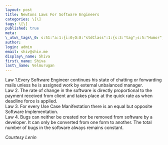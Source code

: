 ```yaml
---
layout: post
title: Newtons Laws For Software Engineers
categories: \[\]
tags: \[\]
published: true
meta:
\_utw\_tags\_0: s:51:"a:1:{i:0;O:8:"stdClass":1:{s:3:"tag";s:5:"Humor";}}";
author:
login: admin
email: shiv@shiv.me
display\_name: Shiva
first\_name: Shiva
last\_name: Velmurugan
---
```


Law 1.Every Software Engineer continues his state of chatting or forwarding mails unless he is assigned work by external unbalanced manager.  
Law 2\. The rate of change in the software is directly proportional to the payment received from client and takes place at the quick rate as when deadline force is applied.  
Law 3\. For every Use Case Manifestation there is an equal but opposite Software Implementation.  
Law 4\. Bugs can neither be created nor be removed from software by a developer. It can only be converted from one form to another. The total number of bugs in the software always remains constant.

_Courtesy Lenin_